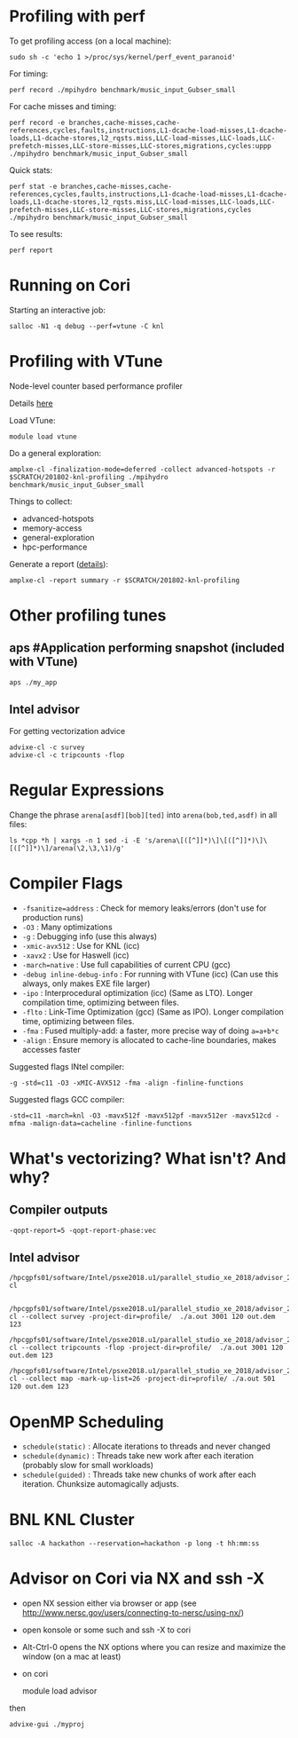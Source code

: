 Profiling with perf
==============================

To get profiling access (on a local machine):

    sudo sh -c 'echo 1 >/proc/sys/kernel/perf_event_paranoid'

For timing:

    perf record ./mpihydro benchmark/music_input_Gubser_small

For cache misses and timing:

    perf record -e branches,cache-misses,cache-references,cycles,faults,instructions,L1-dcache-load-misses,L1-dcache-loads,L1-dcache-stores,l2_rqsts.miss,LLC-load-misses,LLC-loads,LLC-prefetch-misses,LLC-store-misses,LLC-stores,migrations,cycles:uppp ./mpihydro benchmark/music_input_Gubser_small

Quick stats:

    perf stat -e branches,cache-misses,cache-references,cycles,faults,instructions,L1-dcache-load-misses,L1-dcache-loads,L1-dcache-stores,l2_rqsts.miss,LLC-load-misses,LLC-loads,LLC-prefetch-misses,LLC-store-misses,LLC-stores,migrations,cycles ./mpihydro benchmark/music_input_Gubser_small

To see results:

    perf report



Running on Cori
==============================

Starting an interactive job:

    salloc -N1 -q debug --perf=vtune -C knl


Profiling with VTune
==============================

Node-level counter based performance profiler

Details [here](http://www.nersc.gov/users/software/performance-and-debugging-tools/vtune/)

Load VTune:

    module load vtune

Do a general exploration:

    amplxe-cl -finalization-mode=deferred -collect advanced-hotspots -r $SCRATCH/201802-knl-profiling ./mpihydro benchmark/music_input_Gubser_small

Things to collect:

 * advanced-hotspots
 * memory-access
 * general-exploration
 * hpc-performance

Generate a report ([details](https://software.intel.com/en-us/vtune-amplifier-help-report)):

    amplxe-cl -report summary -r $SCRATCH/201802-knl-profiling

Other profiling tunes
=====================

aps #Application performing snapshot (included with VTune)
--------------------------------

    aps ./my_app


Intel advisor
-------------

For getting vectorization advice

    advixe-cl -c survey
    advixe-cl -c tripcounts -flop 


Regular Expressions
===================

Change the phrase `arena[asdf][bob][ted]` into `arena(bob,ted,asdf)` in all files:

    ls *cpp *h | xargs -n 1 sed -i -E 's/arena\[([^]]*)\]\[([^]]*)\]\[([^]]*)\]/arena(\2,\3,\1)/g'


Compiler Flags
===================

 * `-fsanitize=address`       : Check for memory leaks/errors (don't use for production runs)
 * `-O3`                      : Many optimizations
 * `-g`                       : Debugging info (use this always)
 * `-xmic-avx512`             : Use for KNL     (icc)
 * `-xavx2`                   : Use for Haswell (icc)
 * `-march=native`            : Use full capabilities of current CPU (gcc)
 * `-debug inline-debug-info` : For running with VTune (icc) (Can use this always, only makes EXE file larger)
 * `-ipo`                     : Interprocedural optimization (icc) (Same as LTO). Longer compilation time, optimizing between files.
 * `-flto`                    : Link-Time Optimization (gcc) (Same as IPO). Longer compilation time, optimizing between files.
 * `-fma`                     : Fused multiply-add: a faster, more precise way of doing `a=a+b*c`
 * `-align`                   : Ensure memory is allocated to cache-line boundaries, makes accesses faster

Suggested flags INtel compiler:

    -g -std=c11 -O3 -xMIC-AVX512 -fma -align -finline-functions

Suggested flags GCC compiler:

    -std=c11 -march=knl -O3 -mavx512f -mavx512pf -mavx512er -mavx512cd -mfma -malign-data=cacheline -finline-functions



What's vectorizing? What isn't? And why?
========================================

Compiler outputs
----------------

    -qopt-report=5 -qopt-report-phase:vec



Intel advisor
-------------

    /hpcgpfs01/software/Intel/psxe2018.u1/parallel_studio_xe_2018/advisor_2018/bin64/advixe-cl


    /hpcgpfs01/software/Intel/psxe2018.u1/parallel_studio_xe_2018/advisor_2018/bin64/advixe-cl --collect survey -project-dir=profile/  ./a.out 3001 120 out.dem 123

    /hpcgpfs01/software/Intel/psxe2018.u1/parallel_studio_xe_2018/advisor_2018/bin64/advixe-cl --collect tripcounts -flop -project-dir=profile/  ./a.out 3001 120 out.dem 123

    /hpcgpfs01/software/Intel/psxe2018.u1/parallel_studio_xe_2018/advisor_2018/bin64/advixe-cl --collect map -mark-up-list=26 -project-dir=profile/ ./a.out 501 120 out.dem 123



OpenMP Scheduling
===================

 * `schedule(static)`  : Allocate iterations to threads and never changed
 * `schedule(dynamic)` : Threads take new work after each iteration (probably slow for small workloads)
 * `schedule(guided)`  : Threads take new chunks of work after each iteration. Chunksize automagically adjusts.


BNL KNL Cluster
===================

    salloc -A hackathon --reservation=hackathon -p long -t hh:mm:ss

Advisor on Cori via NX and ssh -X
=================================

 * open NX session either via browser or app (see http://www.nersc.gov/users/connecting-to-nersc/using-nx/)
 * open konsole or some such and ssh -X to cori
 * Alt-Ctrl-0 opens the NX options where you can resize and maximize the window (on a mac at least)
 * on cori 

    module load advisor

  then 

    advixe-gui ./myproj
